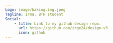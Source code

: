 ```yaml
---
Logo: image/baking.img.jpeg
Tagline: Irma, BTH student
Social:
    - title: Link to my github design repo.
      url: https://github.com/irge24/design-v3
      icon: github
---
```

